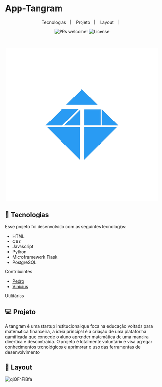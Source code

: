 # App-Tangram

<p align="center">
  <a href="#-tecnologias">Tecnologias</a>&nbsp;&nbsp;&nbsp;|&nbsp;&nbsp;&nbsp;
  <a href="#-projeto">Projeto</a>&nbsp;&nbsp;&nbsp;|&nbsp;&nbsp;&nbsp;
  <a href="#-layout">Layout</a>&nbsp;&nbsp;&nbsp;|&nbsp;&nbsp;&nbsp;
</p>

<p align="center">
 <img src="https://img.shields.io/static/v1?label=PRs&message=welcome&color=49AA26&labelColor=000000" alt="PRs welcome!" />

  <img alt="License" src="https://img.shields.io/static/v1?label=license&message=MIT&color=49AA26&labelColor=000000">
</p>

<br>

<p align="center">
  <img src="/scr/static/img/tg-logo.png" alt="Tamgram" widith="100%">
</p>

## 🚀 Tecnologias

Esse projeto foi desenvolvido com as seguintes tecnologias:

- HTML
- CSS
- Javascript
- Python
- Microframework Flask
- PostgreSQL

Contribuintes

- [Pedro](https://github.com/PedroHAlvesS)
- [Vinícius](https://github.com/viniciusmarquesvaz)

Utilitários

## 💻 Projeto

A tangram é uma startup institucional que foca na educação voltada para matemática financeira, a ideia principal é a criação de uma
plataforma gamificada que concede o aluno aprender matemática de uma maneira divertida e descontraída. O projeto é totalmente voluntário e visa agregar conhecimentos tecnológicos e aprimorar o uso das ferramentas de desenvolvimento.

## 🔖 Layout
![qiQFnFiBfa](https://user-images.githubusercontent.com/80642632/154843247-66ee643d-c86f-4687-bc69-949fc3efd520.gif)
